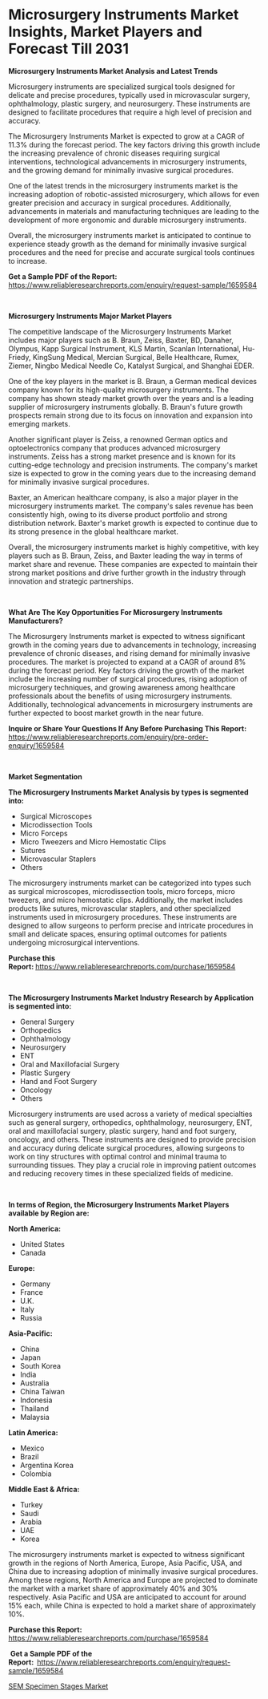 <p><h1>Microsurgery Instruments Market Insights, Market Players and Forecast Till 2031</h1></p><p><strong>Microsurgery Instruments Market Analysis and Latest Trends</strong></p>
<p><p>Microsurgery instruments are specialized surgical tools designed for delicate and precise procedures, typically used in microvascular surgery, ophthalmology, plastic surgery, and neurosurgery. These instruments are designed to facilitate procedures that require a high level of precision and accuracy.</p><p>The Microsurgery Instruments Market is expected to grow at a CAGR of 11.3% during the forecast period. The key factors driving this growth include the increasing prevalence of chronic diseases requiring surgical interventions, technological advancements in microsurgery instruments, and the growing demand for minimally invasive surgical procedures.</p><p>One of the latest trends in the microsurgery instruments market is the increasing adoption of robotic-assisted microsurgery, which allows for even greater precision and accuracy in surgical procedures. Additionally, advancements in materials and manufacturing techniques are leading to the development of more ergonomic and durable microsurgery instruments.</p><p>Overall, the microsurgery instruments market is anticipated to continue to experience steady growth as the demand for minimally invasive surgical procedures and the need for precise and accurate surgical tools continues to increase.</p></p>
<p><strong>Get a Sample PDF of the Report:&nbsp;</strong> <a href="https://www.reliableresearchreports.com/enquiry/request-sample/1659584">https://www.reliableresearchreports.com/enquiry/request-sample/1659584</a></p>
<p>&nbsp;</p>
<p><strong>Microsurgery Instruments Major Market Players</strong></p>
<p><p>The competitive landscape of the Microsurgery Instruments Market includes major players such as B. Braun, Zeiss, Baxter, BD, Danaher, Olympus, Kapp Surgical Instrument, KLS Martin, Scanlan International, Hu-Friedy, KingSung Medical, Mercian Surgical, Belle Healthcare, Rumex, Ziemer, Ningbo Medical Needle Co, Katalyst Surgical, and Shanghai EDER.</p><p>One of the key players in the market is B. Braun, a German medical devices company known for its high-quality microsurgery instruments. The company has shown steady market growth over the years and is a leading supplier of microsurgery instruments globally. B. Braun's future growth prospects remain strong due to its focus on innovation and expansion into emerging markets.</p><p>Another significant player is Zeiss, a renowned German optics and optoelectronics company that produces advanced microsurgery instruments. Zeiss has a strong market presence and is known for its cutting-edge technology and precision instruments. The company's market size is expected to grow in the coming years due to the increasing demand for minimally invasive surgical procedures.</p><p>Baxter, an American healthcare company, is also a major player in the microsurgery instruments market. The company's sales revenue has been consistently high, owing to its diverse product portfolio and strong distribution network. Baxter's market growth is expected to continue due to its strong presence in the global healthcare market.</p><p>Overall, the microsurgery instruments market is highly competitive, with key players such as B. Braun, Zeiss, and Baxter leading the way in terms of market share and revenue. These companies are expected to maintain their strong market positions and drive further growth in the industry through innovation and strategic partnerships.</p></p>
<p>&nbsp;</p>
<p><strong>What Are The Key Opportunities For Microsurgery Instruments Manufacturers?</strong></p>
<p><p>The Microsurgery Instruments market is expected to witness significant growth in the coming years due to advancements in technology, increasing prevalence of chronic diseases, and rising demand for minimally invasive procedures. The market is projected to expand at a CAGR of around 8% during the forecast period. Key factors driving the growth of the market include the increasing number of surgical procedures, rising adoption of microsurgery techniques, and growing awareness among healthcare professionals about the benefits of using microsurgery instruments. Additionally, technological advancements in microsurgery instruments are further expected to boost market growth in the near future.</p></p>
<p><strong>Inquire or Share Your Questions If Any Before Purchasing This Report:</strong> <a href="https://www.reliableresearchreports.com/enquiry/pre-order-enquiry/1659584">https://www.reliableresearchreports.com/enquiry/pre-order-enquiry/1659584</a></p>
<p>&nbsp;</p>
<p><strong>Market Segmentation</strong></p>
<p><strong>The Microsurgery Instruments Market Analysis by types is segmented into:</strong></p>
<p><ul><li>Surgical Microscopes</li><li>Microdissection Tools</li><li>Micro Forceps</li><li>Micro Tweezers and Micro Hemostatic Clips</li><li>Sutures</li><li>Microvascular Staplers</li><li>Others</li></ul></p>
<p><p>The microsurgery instruments market can be categorized into types such as surgical microscopes, microdissection tools, micro forceps, micro tweezers, and micro hemostatic clips. Additionally, the market includes products like sutures, microvascular staplers, and other specialized instruments used in microsurgery procedures. These instruments are designed to allow surgeons to perform precise and intricate procedures in small and delicate spaces, ensuring optimal outcomes for patients undergoing microsurgical interventions.</p></p>
<p><strong>Purchase this Report:&nbsp;</strong><a href="https://www.reliableresearchreports.com/purchase/1659584">https://www.reliableresearchreports.com/purchase/1659584</a></p>
<p>&nbsp;</p>
<p><strong>The Microsurgery Instruments Market Industry Research by Application is segmented into:</strong></p>
<p><ul><li>General Surgery</li><li>Orthopedics</li><li>Ophthalmology</li><li>Neurosurgery</li><li>ENT</li><li>Oral and Maxillofacial Surgery</li><li>Plastic Surgery</li><li>Hand and Foot Surgery</li><li>Oncology</li><li>Others</li></ul></p>
<p><p>Microsurgery instruments are used across a variety of medical specialties such as general surgery, orthopedics, ophthalmology, neurosurgery, ENT, oral and maxillofacial surgery, plastic surgery, hand and foot surgery, oncology, and others. These instruments are designed to provide precision and accuracy during delicate surgical procedures, allowing surgeons to work on tiny structures with optimal control and minimal trauma to surrounding tissues. They play a crucial role in improving patient outcomes and reducing recovery times in these specialized fields of medicine.</p></p>
<p>&nbsp;</p>
<p><strong>In terms of Region, the Microsurgery Instruments Market Players available by Region are:</strong></p>
<p>
    <p> <strong> North America: </strong>
        <ul>
            <li>United States</li>
            <li>Canada</li>
        </ul>
        </p> 
    <p> <strong> Europe: </strong>
        <ul>
            <li>Germany</li>
            <li>France</li>
            <li>U.K.</li>
            <li>Italy</li>
            <li>Russia</li>
        </ul>
        </p> 
    <p> <strong> Asia-Pacific: </strong>
        <ul>
            <li>China</li>
            <li>Japan</li>
            <li>South Korea</li>
            <li>India</li>
            <li>Australia</li>
            <li>China Taiwan</li>
            <li>Indonesia</li>
            <li>Thailand</li>
            <li>Malaysia</li>
        </ul>
        </p> 
    <p> <strong> Latin America: </strong>
        <ul>
            <li>Mexico</li>
            <li>Brazil</li>
            <li>Argentina Korea</li>
            <li>Colombia</li>
        </ul>
        </p> 
    <p> <strong> Middle East & Africa: </strong>
        <ul>
            <li>Turkey</li>
            <li>Saudi</li>
            <li>Arabia</li>
            <li>UAE</li>
            <li>Korea</li>
        </ul>
    </p>
    </p>
<p><p>The microsurgery instruments market is expected to witness significant growth in the regions of North America, Europe, Asia Pacific, USA, and China due to increasing adoption of minimally invasive surgical procedures. Among these regions, North America and Europe are projected to dominate the market with a market share of approximately 40% and 30% respectively. Asia Pacific and USA are anticipated to account for around 15% each, while China is expected to hold a market share of approximately 10%.</p></p>
<p><strong>Purchase this Report: </strong><a href="https://www.reliableresearchreports.com/purchase/1659584">https://www.reliableresearchreports.com/purchase/1659584</a></p>
<p>&nbsp;<strong>Get a Sample PDF of the Report:&nbsp;&nbsp;</strong><a href="https://www.reliableresearchreports.com/enquiry/request-sample/1659584">https://www.reliableresearchreports.com/enquiry/request-sample/1659584</a></p>
<p><strong></strong></p>
<p><p><a href="https://github.com/jodemen/Market-Research-Report-List-1/blob/main/sem-specimen-stages-market.md">SEM Specimen Stages Market</a></p></p>
